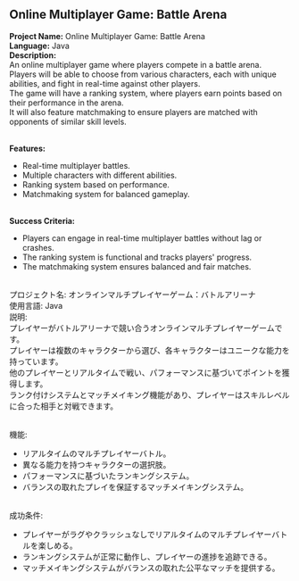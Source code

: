 ## Online Multiplayer Game: Battle Arena

**Project Name:** Online Multiplayer Game: Battle Arena <br>
**Language:** Java <br>
**Description:** <br>
An online multiplayer game where players compete in a battle arena. Players will be able to choose from various characters, each with unique abilities, and fight in real-time against other players. <br>
The game will have a ranking system, where players earn points based on their performance in the arena. <br>
It will also feature matchmaking to ensure players are matched with opponents of similar skill levels. <br><br>

**Features:** <br>
- Real-time multiplayer battles. <br>
- Multiple characters with different abilities. <br>
- Ranking system based on performance. <br>
- Matchmaking system for balanced gameplay. <br><br>

**Success Criteria:** <br>
- Players can engage in real-time multiplayer battles without lag or crashes. <br>
- The ranking system is functional and tracks players' progress. <br>
- The matchmaking system ensures balanced and fair matches. <br><br>

プロジェクト名: オンラインマルチプレイヤーゲーム：バトルアリーナ <br>
使用言語: Java <br>
説明: <br>
プレイヤーがバトルアリーナで競い合うオンラインマルチプレイヤーゲームです。 <br>
プレイヤーは複数のキャラクターから選び、各キャラクターはユニークな能力を持っています。 <br>
他のプレイヤーとリアルタイムで戦い、パフォーマンスに基づいてポイントを獲得します。 <br>
ランク付けシステムとマッチメイキング機能があり、プレイヤーはスキルレベルに合った相手と対戦できます。 <br><br>

機能: <br>
- リアルタイムのマルチプレイヤーバトル。 <br>
- 異なる能力を持つキャラクターの選択肢。 <br>
- パフォーマンスに基づいたランキングシステム。 <br>
- バランスの取れたプレイを保証するマッチメイキングシステム。 <br><br>

成功条件: <br>
- プレイヤーがラグやクラッシュなしでリアルタイムのマルチプレイヤーバトルを楽しめる。 <br>
- ランキングシステムが正常に動作し、プレイヤーの進捗を追跡できる。 <br>
- マッチメイキングシステムがバランスの取れた公平なマッチを提供する。 <br><br>
